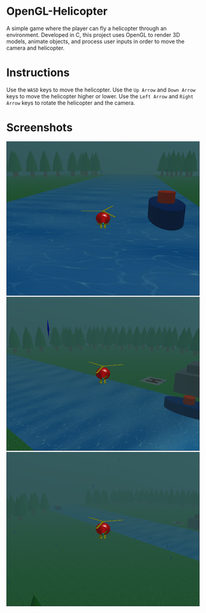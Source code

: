 # OpenGL-Helicopter
 A simple game where the player can fly a helicopter through an environment. Developed in C, this project uses OpenGL to render 3D models, animate objects, and process user inputs in order to move the camera and helicopter.

# Instructions
 Use the `WASD` keys to move the helicopter.
 Use the `Up Arrow` and `Down Arrow` keys to move the helicopter higher or lower.
 Use the `Left Arrow` and `Right Arrow` keys to rotate the helicopter and the camera.

# Screenshots
 ![Starting scene](/resources/screenshot_1.png?raw=true "Starting Scene")
 ![Helipad view](/resources/screenshot_2.png?raw=true "Helipad View")
 ![Overall view](/resources/screenshot_3.png?raw=true "Overall View")
